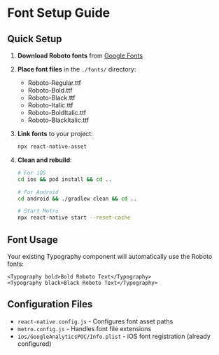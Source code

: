 # Font Setup Guide

## Quick Setup

1. **Download Roboto fonts** from [Google Fonts](https://fonts.google.com/specimen/Roboto)

2. **Place font files** in the `./fonts/` directory:
   - Roboto-Regular.ttf
   - Roboto-Bold.ttf  
   - Roboto-Black.ttf
   - Roboto-Italic.ttf
   - Roboto-BoldItalic.ttf
   - Roboto-BlackItalic.ttf

3. **Link fonts** to your project:
   ```bash
   npx react-native-asset
   ```

4. **Clean and rebuild**:
   ```bash
   # For iOS
   cd ios && pod install && cd ..
   
   # For Android
   cd android && ./gradlew clean && cd ..
   
   # Start Metro
   npx react-native start --reset-cache
   ```

## Font Usage

Your existing Typography component will automatically use the Roboto fonts:

```tsx
<Typography bold>Bold Roboto Text</Typography>
<Typography black>Black Roboto Text</Typography>
```

## Configuration Files

- `react-native.config.js` - Configures font asset paths
- `metro.config.js` - Handles font file extensions
- `ios/GoogleAnalyticsPOC/Info.plist` - iOS font registration (already configured)
